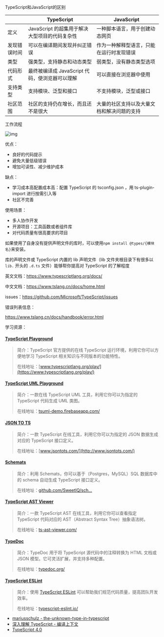 TypeScript和JavaScript的区别

|              | TypeScript                                     | JavaScript                                 |
| ------------ | ---------------------------------------------- | ------------------------------------------ |
| 定义         | JavaScript 的超集用于解决大型项目的代码复杂性  | 一种脚本语言，用于创建动态网页             |
| 发现错误时间 | 可以在编译期间发现并纠正错误                   | 作为一种解释型语言，只能在运行时发现错误   |
| 类型         | 强类型，支持静态和动态类型                     | 弱类型，没有静态类型选项                   |
| 代码形式     | 最终被编译成 JavaScript 代码，使浏览器可以理解 | 可以直接在浏览器中使用                     |
| 支持类型     | 支持模块、泛型和接口                           | 不支持模块，泛型或接口                     |
| 社区范围     | 社区的支持仍在增长，而且还不是很大             | 大量的社区支持以及大量文档和解决问题的支持 |

工作流程

![img](https://p1-juejin.byteimg.com/tos-cn-i-k3u1fbpfcp/dea0cbad55b246a8a7e65aec57273ade~tplv-k3u1fbpfcp-zoom-1.image)

优点：

- 良好的代码提示
- 避免大量低级错误
- 增加可读性、减少维护成本



缺点：

- 学习成本高配置成本高：配置 TypeScript 的 tsconfig.json ，用 ts-plugin-import 进行按需引入等
- 社区不完善



使用场景：

- 多人协作开发
- 开源项目：工具函数或者组件库
- 对代码质量有很高要求的项目



如果使用了自身没有提供声明文件的库时，可以使用`npm install @types/{模块名}`来安装。

库的声明文件或 TypeScript 内置的 lib 声明文件（lib 文件夹根目录下有很多以 `lib.` 开头的 `.d.ts` 文件）能够帮你提高对 TypeScript 的了解程度

英文文档：https://www.typescriptlang.org/docs/

中文文档：https://www.tslang.cn/docs/home.html

issues：https://github.com/Microsoft/TypeScript/issues

错误列表信息：

https://www.tslang.cn/docs/handbook/error.html



学习资源：

#### [TypeScript Playground](https://www.typescriptlang.org/play/)

> 简介：TypeScript 官方提供的在线 TypeScript 运行环境，利用它你可以方便地学习 TypeScript 相关知识与不同版本的功能特性。
>
> 在线地址：[www.typescriptlang.org/play/](https://www.typescriptlang.org/play/)

#### [TypeScript UML Playground](https://tsuml-demo.firebaseapp.com/)

> 简介：一款在线 TypeScript UML 工具，利用它你可以为指定的 TypeScript 代码生成 UML 类图。
>
> 在线地址：[tsuml-demo.firebaseapp.com/](https://tsuml-demo.firebaseapp.com/)

#### [JSON TO TS](http://www.jsontots.com/)

> 简介：一款 TypeScript 在线工具，利用它你可以为指定的 JSON 数据生成对应的 TypeScript 接口定义。
>
> 在线地址：[www.jsontots.com/](http://www.jsontots.com/)

#### [Schemats](https://github.com/SweetIQ/schemats)

> 简介：利用 Schemats，你可以基于（Postgres，MySQL）SQL 数据库中的 schema 自动生成 TypeScript 接口定义。
>
> 在线地址：[github.com/SweetIQ/sch…](https://github.com/SweetIQ/schemats)

####  [TypeScript AST Viewer](https://ts-ast-viewer.com/)

> 简介：一款 TypeScript AST 在线工具，利用它你可以查看指定 TypeScript 代码对应的 AST（Abstract Syntax Tree）抽象语法树。
>
> 在线地址：[ts-ast-viewer.com/](https://ts-ast-viewer.com/)

#### [TypeDoc](https://typedoc.org/)

> 简介：TypeDoc 用于将 TypeScript 源代码中的注释转换为 HTML 文档或 JSON 模型。它可灵活扩展，并支持多种配置。
>
> 在线地址：[typedoc.org/](https://typedoc.org/)

#### [TypeScript ESLint](https://typescript-eslint.io/)

> 简介：使用 [TypeScript ESLint](https://typescript-eslint.io/) 可以帮助我们规范代码质量，提高团队开发效率。
>
> 在线地址：[typescript-eslint.io/](https://typescript-eslint.io/)



- [mariusschulz - the-unknown-type-in-typescript](https://mariusschulz.com/blog/the-unknown-type-in-typescript)
- [深入理解 TypeScript - 编译上下文](https://jkchao.github.io/typescript-book-chinese/project/compilationContext.html#tsconfig-json)
- [TypeScript 4.0](https://www.typescriptlang.org/docs/handbook/release-notes/typescript-4-0.html)